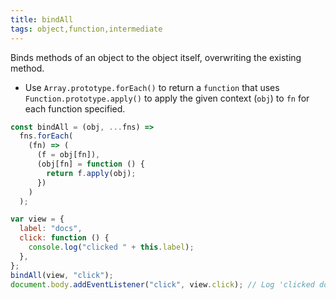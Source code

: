 ```yaml
---
title: bindAll
tags: object,function,intermediate
---
```


Binds methods of an object to the object itself, overwriting the existing method.

- Use `Array.prototype.forEach()` to return a `function` that uses `Function.prototype.apply()` to apply the given context (`obj`) to `fn` for each function specified.

```js
const bindAll = (obj, ...fns) =>
  fns.forEach(
    (fn) => (
      (f = obj[fn]),
      (obj[fn] = function () {
        return f.apply(obj);
      })
    )
  );
```

```js
var view = {
  label: "docs",
  click: function () {
    console.log("clicked " + this.label);
  },
};
bindAll(view, "click");
document.body.addEventListener("click", view.click); // Log 'clicked docs' when clicked.
```
